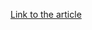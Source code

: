 [Link to the article](https://thehackernews.com/2025/06/oneclik-malware-targets-energy-sector.html)
